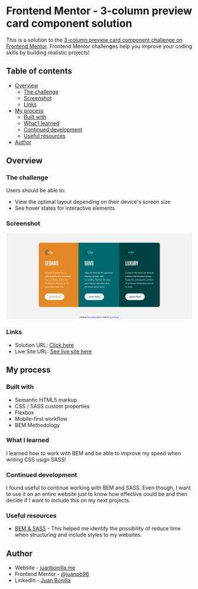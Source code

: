 # Frontend Mentor - 3-column preview card component solution

This is a solution to the [3-column preview card component challenge on Frontend Mentor](https://www.frontendmentor.io/challenges/3column-preview-card-component-pH92eAR2-). Frontend Mentor challenges help you improve your coding skills by building realistic projects! 

## Table of contents

- [Overview](#overview)
  - [The challenge](#the-challenge)
  - [Screenshot](#screenshot)
  - [Links](#links)
- [My process](#my-process)
  - [Built with](#built-with)
  - [What I learned](#what-i-learned)
  - [Continued development](#continued-development)
  - [Useful resources](#useful-resources)
- [Author](#author)

## Overview

### The challenge

Users should be able to:

- View the optimal layout depending on their device's screen size
- See hover states for interactive elements

### Screenshot

![Preview live site](./design/Screenshot_Finished.png)

### Links

- Solution URL: [Click here](https://www.frontendmentor.io/solutions/html-css-sass-bem-flexbox-lGoX_SLiM)
- Live Site URL: [See live site here](https://juanbonilla.me/FEM_3-column-card-component/)

## My process

### Built with

- Semantic HTML5 markup
- CSS / SASS custom properties
- Flexbox
- Mobile-first workflow
- BEM Methodology

### What I learned

I learned how to work with BEM and be able to improve my speed when writing CSS usign SASS!

### Continued development

I found useful to continue working with BEM and SASS. Even though, I want to use it on an entire website just to know how effective could be and then decide if I want to include this on my next projects.

### Useful resources

- [BEM & SASS](https://medium.com/laboratoria-how-to/creando-proyectos-css-mantenibles-con-sass-y-bem-54e013c7b1d9) - This helped me identify the possibility of reduce time when structuring and include styles to my websites.

## Author

- Website - [juanbonilla.me](https://juanbonilla.me)
- Frontend Mentor - [@juanpb96](https://www.frontendmentor.io/profile/juanpb96)
- LinkedIn - [Juan Bonilla](https://www.linkedin.com/in/juan-pablo-bonilla-6b8730115/)

